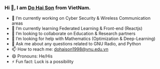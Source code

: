 ### Hi 👋, I am [Do Hai Son](https://dohaison.github.io/) from VietNam.


- 🔭 I’m currently working on Cyber Security & Wireless Communication areas
- 🌱 I’m currently learning Federated Learning & Front-end (Reactjs)
- 👯 I’m looking to collaborate on Education & Research partners
- 🤔 I’m looking for help with Mathematics (Optimization & Deep-Learning)
- 💬 Ask me about any questions related to GNU Radio, and Python
- 📫 How to reach me: [dohaison1998@vnu.edu.vn](mailto:dohaison1998@vnu.edu.vn)
- 😄 Pronouns: He/His
- ⚡ Fun fact: Luck is a possibility

